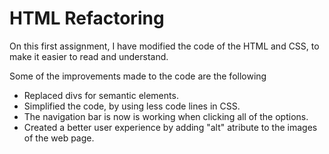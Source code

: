 # HTML Refactoring
On this first assignment, I have modified the code of the HTML and CSS, to make it easier to read and understand.

Some of the improvements made to the code are the following

- Replaced divs for semantic elements.
- Simplified the code, by using less code lines in CSS.
- The navigation bar is now is working when clicking all of the options.
- Created a better user experience by adding "alt" atribute to the images  of the web page.

